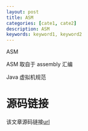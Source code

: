 ```yaml
---
layout: post
title: ASM
categories: [cate1, cate2]
description: ASM
keywords: keyword1, keyword2
---
```


ASM

ASM 取自于 assembly 汇编 

Java 虚拟机规范

# 源码链接
该文章源码链接[url](url)
